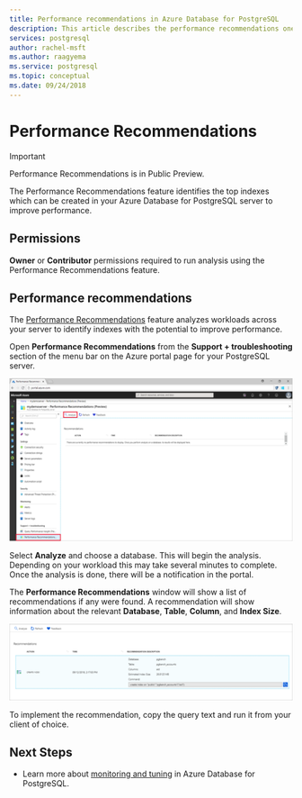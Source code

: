 ```yaml
---
title: Performance recommendations in Azure Database for PostgreSQL
description: This article describes the performance recommendations one can get in Azure Database for PostgreSQL.
services: postgresql
author: rachel-msft
ms.author: raagyema
ms.service: postgresql
ms.topic: conceptual
ms.date: 09/24/2018
---
```

# Performance Recommendations

> [!IMPORTANT]
> Performance Recommendations is in Public Preview.

The Performance Recommendations feature identifies the top indexes which can be created in your Azure Database for PostgreSQL server to improve performance.

## Permissions
**Owner** or **Contributor** permissions required to run analysis using the Performance Recommendations feature.

## Performance recommendations
The [Performance Recommendations](concepts-performance-recommendations.md) feature analyzes workloads across your server to identify indexes with the potential to improve performance.

Open **Performance Recommendations** from the **Support + troubleshooting** section of the menu bar on the Azure portal page for your PostgreSQL server.

![Performance Recommendations landing page](./media/concepts-performance-recommendations/performance-recommendations-landing-page.png)

Select **Analyze** and choose a database. This will begin the analysis. Depending on your workload this may take several minutes to complete. Once the analysis is done, there will be a notification in the portal.

The **Performance Recommendations** window will show a list of recommendations if any were found. A recommendation will show information about the relevant **Database**, **Table**, **Column**, and **Index Size**.

![Performance Recommendations new page](./media/concepts-performance-recommendations/performance-recommendations-result.png)

To implement the recommendation, copy the query text and run it from your client of choice.

## Next Steps
- Learn more about [monitoring and tuning](concepts-monitoring.md) in Azure Database for PostgreSQL.

